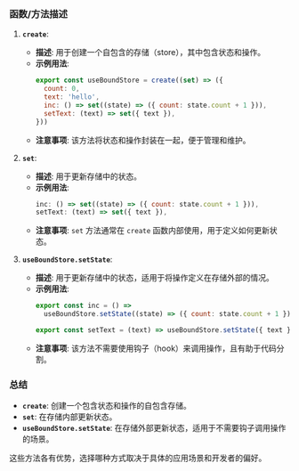 ### 函数/方法描述

1. **`create`**:
   - **描述**: 用于创建一个自包含的存储（store），其中包含状态和操作。
   - **示例用法**:
     ```js
     export const useBoundStore = create((set) => ({
       count: 0,
       text: 'hello',
       inc: () => set((state) => ({ count: state.count + 1 })),
       setText: (text) => set({ text }),
     }))
     ```
   - **注意事项**: 该方法将状态和操作封装在一起，便于管理和维护。

2. **`set`**:
   - **描述**: 用于更新存储中的状态。
   - **示例用法**:
     ```js
     inc: () => set((state) => ({ count: state.count + 1 })),
     setText: (text) => set({ text }),
     ```
   - **注意事项**: `set` 方法通常在 `create` 函数内部使用，用于定义如何更新状态。

3. **`useBoundStore.setState`**:
   - **描述**: 用于更新存储中的状态，适用于将操作定义在存储外部的情况。
   - **示例用法**:
     ```js
     export const inc = () =>
       useBoundStore.setState((state) => ({ count: state.count + 1 }))

     export const setText = (text) => useBoundStore.setState({ text })
     ```
   - **注意事项**: 该方法不需要使用钩子（hook）来调用操作，且有助于代码分割。

### 总结

- **`create`**: 创建一个包含状态和操作的自包含存储。
- **`set`**: 在存储内部更新状态。
- **`useBoundStore.setState`**: 在存储外部更新状态，适用于不需要钩子调用操作的场景。

这些方法各有优势，选择哪种方式取决于具体的应用场景和开发者的偏好。